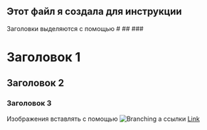 ## Этот файл я создала для инструкции

Заголовки выделяются с помощью # ## ###

# Заголовок 1
## Заголовок 2
### Заголовок 3

Изображения вставлять с помощью
<img src="/show/2018121827767_1.jpg" alt="Branching">
а ссылки
[Link](url)

